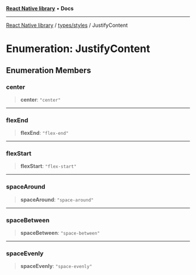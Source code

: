 [**React Native library**](../../../index.md) • **Docs**

***

[React Native library](../../../modules.md) / [types/styles](../index.md) / JustifyContent

# Enumeration: JustifyContent

## Enumeration Members

### center

> **center**: `"center"`

***

### flexEnd

> **flexEnd**: `"flex-end"`

***

### flexStart

> **flexStart**: `"flex-start"`

***

### spaceAround

> **spaceAround**: `"space-around"`

***

### spaceBetween

> **spaceBetween**: `"space-between"`

***

### spaceEvenly

> **spaceEvenly**: `"space-evenly"`
